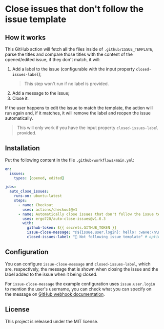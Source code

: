 # Close issues that don't follow the issue template

## How it works

This GitHub action will fetch all the files inside of `.github/ISSUE_TEMPLATE`, parse the titles and compare those titles with the content of the opened/edited issue, if they don't match, it will:

1. Add a label to the issue (configurable with the input property `closed-issues-label`);
   > This step won't run if no label is provided.
1. Add a message to the issue;
1. Close it.

If the user happens to edit the issue to match the template, the action will run again and, if it matches, it will remove the label and reopen the issue automatically.

> This will only work if you have the input property `closed-issues-label` provided.

## Installation

Put the following content in the file `.github/workflows/main.yml`:

```yml
on:
  issues:
    types: [opened, edited]

jobs:
  auto_close_issues:
    runs-on: ubuntu-latest
    steps:
      - name: Checkout
        uses: actions/checkout@v1
      - name: Automatically close issues that don't follow the issue template
        uses: ergo720/auto-close-issues@v1.0.3
        with:
          github-token: ${{ secrets.GITHUB_TOKEN }}
          issue-close-message: "@${issue.user.login}: hello! :wave:\n\nThis issue is being automatically closed because it does not follow the issue template." # optional property
          closed-issues-label: "🙁 Not following issue template" # optional property
```

## Configuration

You can configure `issue-close-message` and `closed-issues-label`, which are, respectively, the message that is shown when closing the issue and the label added to the issue when it being closed.

For `issue-close-message` the example configuration uses `issue.user.login` to mention the user's username, you can check what you can specify on the message on [GitHub webhook documentation](https://developer.github.com/v3/activity/events/types/#webhook-payload-example-15).

## License

This project is released under the MIT license.
